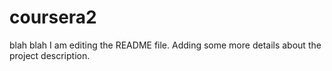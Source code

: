 # coursera2
blah blah
I am editing the README file. Adding some more details about the project description.
